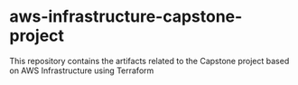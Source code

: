 # aws-infrastructure-capstone-project
This repository contains the artifacts related to the Capstone project based on AWS Infrastructure using Terraform
